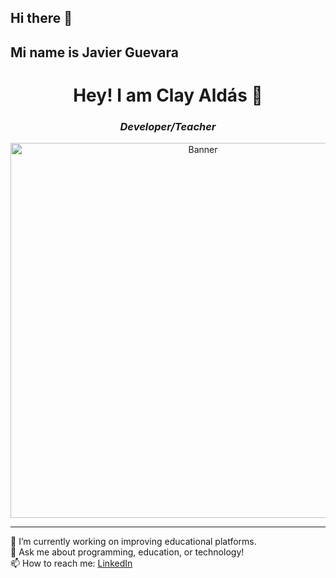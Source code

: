 ## Hi there 👋
## Mi name is Javier Guevara

<!--
**javierguevara123/javierguevara123** is a ✨ _special_ ✨ repository because its `README.md` (this file) appears on your GitHub profile.

Here are some ideas to get you started:

- 🔭 I’m currently working on ...
- 🌱 I’m currently learning ...
- 👯 I’m looking to collaborate on ...
- 🤔 I’m looking for help with ...
- 💬 Ask me about ...
- 📫 How to reach me: ...
- 😄 Pronouns: ...
- ⚡ Fun fact: ...
-->

<h1 align="center">Hey! I am Clay Aldás 👋</h1>
<h3 align="center"><em>Developer/Teacher</em></h3>

<p align="center">
  <img src="https://your-image-url.png" alt="Banner" width="600"/>
</p>

---

🌱 I’m currently working on improving educational platforms.  
💬 Ask me about programming, education, or technology!  
📫 How to reach me: [LinkedIn](https://linkedin.com/in/tu-perfil)


